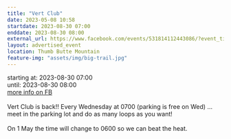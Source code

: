 ```yaml
---
title: "Vert Club"
date: 2023-05-08 10:58
startdate: 2023-08-30 07:00
enddate: 2023-08-30 08:00
external_url: https://www.facebook.com/events/531814112443086/?event_time_id=531814172443080
layout: advertised_event
location: Thumb Butte Mountain
feature-img: "assets/img/big-trail.jpg"
---
```


starting at: 2023-08-30 07:00<br>until: 2023-08-30 08:00<br><a href="https://www.facebook.com/events/531814112443086/?event_time_id=531814172443080">more info on FB</a><br><br>Vert Club is back!! Every Wednesday at 0700 (parking is free on Wed) … meet in the parking lot and do as many loops as you want!<br>
  <br>
  On 1 May the time will change to 0600 so we can beat the heat.<br>
  <br>
  
